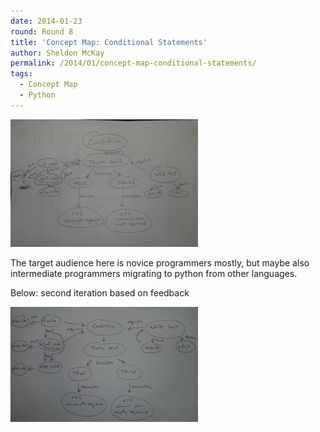 ```yaml
---
date: 2014-01-23
round: Round 8
title: 'Concept Map: Conditional Statements'
author: Sheldon McKay
permalink: /2014/01/concept-map-conditional-statements/
tags:
  - Concept Map
  - Python
---
```

[<img class="alignnone size-medium wp-image-5669" alt="IMAG0065" src="/uploads/2014/01/IMAG0065-300x204.jpg" width="300" height="204" />][1]

The target audience here is novice programmers mostly, but maybe also intermediate programmers migrating to python from other languages.

Below: second iteration based on feedback

[<img class="alignnone size-medium wp-image-5734" alt="IMAG0077" src="/uploads/2014/01/IMAG0077-300x184.jpg" width="300" height="184" />][2]

&nbsp;

 [1]: /uploads/2014/01/IMAG0065.jpg
 [2]: /uploads/2014/01/IMAG0077.jpg
